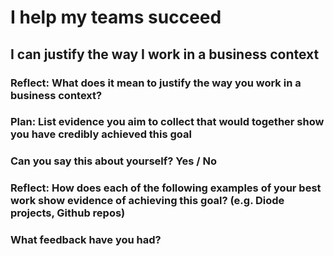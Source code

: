 # I help my teams succeed
## I can justify the way I work in a business context

### Reflect: What does it mean to justify the way you work in a business context?

### Plan: List evidence you aim to collect that would together show you have credibly achieved this goal

### Can you say this about yourself? Yes / No

### Reflect: How does each of the following examples of your best work show evidence of achieving this goal? (e.g. Diode projects, Github repos)

### What feedback have you had?
